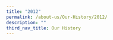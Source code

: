 ```yaml
---
title: "2012"
permalink: /about-us/Our-History/2012/
description: ""
third_nav_title: Our History
---
```

